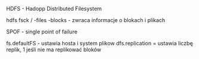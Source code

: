 HDFS - Hadopp Distributed Filesystem

hdfs fsck / -files -blocks - zwraca informacje o blokach i plikach

SPOF - single point of failure

fs.defaultFS - ustawia hosta i system plikow 
dfs.replication = ustawia liczbę replik, 1 jeśli nie ma replikować bloków 
